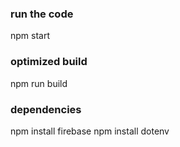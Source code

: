 
### run the code
npm start

### optimized build
npm run build

### dependencies

npm install firebase
npm install dotenv
